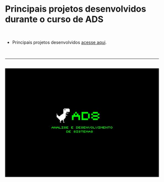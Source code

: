 # Principais projetos desenvolvidos durante o curso de ADS
<br>
<ul>
  <li>Principais projetos desenvolvidos <a href="./principais-projetos">acesse aqui</a>.</li>
</ul>
<br>
<hr>
<br>
<img src="./images/bg-ads.jpg">
  
